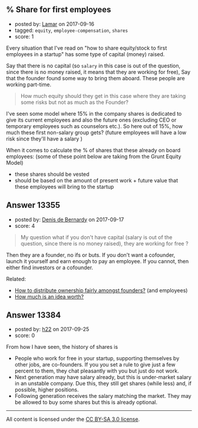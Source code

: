 ## % Share for first employees

- posted by: [Lamar](https://stackexchange.com/users/6229475/lamar) on 2017-09-16
- tagged: `equity`, `employee-compensation`, `shares`
- score: 1

<p>Every situation that I've read on "how to share equity/stock to first employees in a startup" has some type of capital (money) raised.</p>

<p>Say that there is no capital (so <code>salary</code> in this case is out of the question, since there is no money raised, it means that they are working for free), Say that the founder found some way to bring them aboard. These people are working part-time. </p>

<blockquote>
  <p>How much equity should they get in this case where they are taking some risks but not as much as the Founder?</p>
</blockquote>

<p>I've seen some model where 15% in the company shares is dedicated to give its current employees and also the future ones (excluding CEO or temporary employees such as counselors etc.).  So here out of 15%, how much these first non-salary group gets? (future employees will have a low risk since they'll have a salary )</p>

<p>When it comes to calculate the % of shares that these already on board employees: (some of these point below are taking from the Grunt Equity Model)</p>

<ul>
<li>these shares should be vested</li>
<li>should be based on the amount of present work + future value that these employees will bring to the startup </li>
</ul>



## Answer 13355

- posted by: [Denis de Bernardy](https://stackexchange.com/users/182468/denis-de-bernardy) on 2017-09-17
- score: 4

<blockquote>
  <p>My question what if you don't have capital (salary is out of the question, since there is no money raised), they are working for free ?</p>
</blockquote>

<p>Then they are a founder, no ifs or buts. If you don't want a cofounder, launch it yourself and earn enough to pay an employee. If you cannot, then either find investors or a cofounder.</p>

<p>Related:</p>

<ul>
<li><a href="https://startups.stackexchange.com/questions/5582/how-to-distribute-ownership-fairly-amongst-founders/5583#5583">How to distribute ownership fairly amongst founders?</a> (and employees)</li>
<li><a href="https://startups.stackexchange.com/questions/7772/how-much-is-an-idea-worth">How much is an idea worth?</a></li>
</ul>



## Answer 13384

- posted by: [h22](https://stackexchange.com/users/167824/h22) on 2017-09-25
- score: 0

<p>From how I have seen, the history of shares is </p>

<ul>
<li>People who work for free in your startup, supporting themselves by other jobs, are co-founders. If you you set a rule to give just a few percent to them, they chat pleasantly with you but just do not work. </li>
<li>Next generation may have salary already, but this is under-market salary in an unstable company. Due this, they still get shares (while less) and, if possible, higher positions.</li>
<li>Following generation receives the salary matching the market. They may be allowed to buy some shares but this is already optional.</li>
</ul>




---

All content is licensed under the [CC BY-SA 3.0 license](https://creativecommons.org/licenses/by-sa/3.0/).
